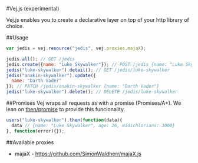#Vej.js (experimental)

Vej.js enables you to create a declarative layer on top of your http library of choice.

##Usage
```javascript
var jedis = vej.resource("jedis", vej.proxies.majaX);

jedis.all(); // GET /jedis
jedis.create({name: "Luke Skywalker"}); // POST /jedis {name: "Luke Skywalker"}
jedis("luke-skywalker").detail(); // GET /jedis/luke-skywalker
jedis("anakin-skywalker").update({
  name: "Darth Vader"
}); // PATCH /jedis/anakin-skywalker {name: "Darth Vader"}
jedis("luke-skywalker").delete(); // DELETE /jedis/luke-skywalker
```

##Promises
Vej wraps all requests as with a promise (Promises/A+). We lean on [then/promise](https://github.com/then/promise) to provide this funcionality.

```javascript
users("luke-skywalker").then(function(data){
  data // {name: "Luke Skywalker", age: 26, midichlorians: 3000}
}, function(error){});
```

##Available proxies
* majaX - https://github.com/SimonWaldherr/majaX.js
